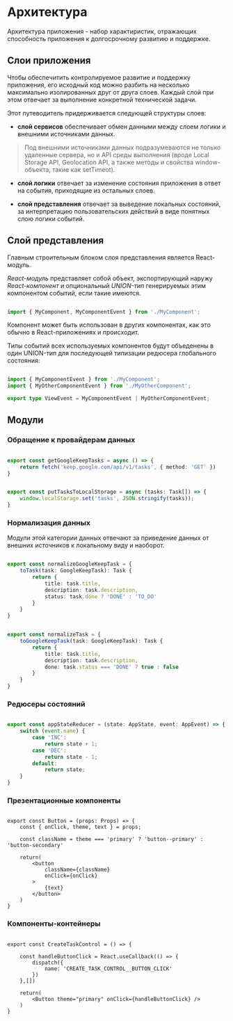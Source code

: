 # Архитектура

Архитектура приложения - набор характиристик, отражающих способность приложения к долгосрочному развитию и поддержке.

## Слои приложения

Чтобы обеспечитить контролируемое развитие и поддержку приложения, его исходный код можно разбить на несколько максимально изолированных друг от друга слоев. Каждый слой при этом отвечает за выполнение конкретной технической задачи.

Этот путеводитель придерживается следующей структуры слоев:

- **слой сервисов** обеспечивает обмен данными между слоем логики и внешними источниками данных.

> Под внешними источниками данных подразумеваются не только удаленные сервера, но и API среды выполнения (вроде Local Storage API, Geolocation API, а также методы и свойства window-объекта, такие как setTimeot).

- **слой логики** отвечает за изменение состояния приложения в ответ на события, приходящие из остальных слоев. 

- **cлой представления** отвечает за выведение локальных состояний, за интерпретацию пользовательских действий в виде понятных слою логики событий.

## Слой представления

Главным строительным блоком слоя представления является React-модуль.

*React-модуль* представляет собой объект, экспортирующий наружу *React-компонент* и опциональный *UNION-тип* генерируемых этим компонентом событий, если такие имеются.

```ts

import { MyComponent, MyComponentEvent } from './MyComponent';

```

Компонент может быть использован в других компонентах, как это обычно в React-приложениях и происходит.

Типы событий всех используемых компонентов будут объеденены в один UNION-тип для последующей типизации редюсера глобального состояния:

```ts

import { MyComponentEvent } from './MyComponent';
import { MyOtherComponentEvent } from './MyOtherComponent';

export type ViewEvent = MyComponentEvent | MyOtherComponentEvent;

```

## Модули

### Обращение к провайдерам данных

```ts

export const getGoogleKeepTasks = async () => {
    return fetch('keep.google.com/api/v1/tasks', { method: 'GET' })
}

```

```ts

export const putTasksToLocalStorage = async (tasks: Task[]) => {
    window.localStorage.set('tasks', JSON.stringify(tasks));
}

```

### Нормализация данных

Модули этой категории данных отвечают за приведение данных от внешних источников к локальному виду и наоборот.

```ts

export const normalizeGoogleKeepTask = {
    toTask(task: GoogleKeepTask): Task {
        return {
            title: task.title,
            description: task.description,
            status: task.done ? 'DONE' : 'TO_DO'
        }
    }
}

```

```ts

export const normalizeTask = {
    toGoogleKeepTask(task: GoogleKeepTask): Task {
        return {
            title: task.title,
            description: task.description,
            done: task.status === 'DONE' ? true : false
        }
    }
}

```

### Редюсеры состояний

```ts

export const appStateReducer = (state: AppState, event: AppEvent) => {
    switch (event.name) {
        case 'INC':
            return state + 1;
        case 'DEC':
            return state - 1;
        default:
            return state;
    }
}

```

### Презентационные компоненты

```tsx

export const Button = (props: Props) => {
    const { onClick, theme, text } = props;

    const className = theme === 'primary' ? 'button--primary' : 'button-secondary'

    return(
        <button
            className={className}
            onClick={onClick}
        >
            {text}
        </button>
    )
}

```

### Компоненты-контейнеры

```tsx

export const CreateTaskControl = () => {

    const handleButtonClick = React.useCallback(() => {
        dispatch({
            name: 'CREATE_TASK_CONTROL__BUTTON_CLICK'
        })
    },[])

    return(
        <Button theme="primary" onClick={handleButtonClick} />
    )
}

```